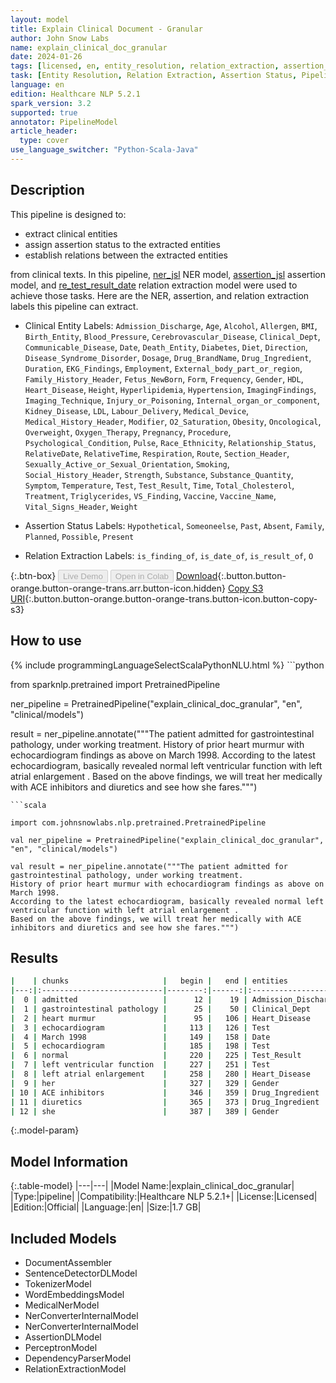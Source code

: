 ```yaml
---
layout: model
title: Explain Clinical Document - Granular
author: John Snow Labs
name: explain_clinical_doc_granular
date: 2024-01-26
tags: [licensed, en, entity_resolution, relation_extraction, assertion_status, clinical, pipeline, granular]
task: [Entity Resolution, Relation Extraction, Assertion Status, Pipeline Healthcare]
language: en
edition: Healthcare NLP 5.2.1
spark_version: 3.2
supported: true
annotator: PipelineModel
article_header:
  type: cover
use_language_switcher: "Python-Scala-Java"
---
```


## Description

This pipeline is designed to:

- extract clinical entities
- assign assertion status to the extracted entities
- establish relations between the extracted entities

from clinical texts. In this pipeline, [ner_jsl]() NER model, [assertion_jsl]() assertion model, and [re_test_result_date]() relation extraction model were used to achieve those tasks. Here are the NER, assertion, and relation extraction labels this pipeline can extract.

- Clinical Entity Labels: `Admission_Discharge`, `Age`, `Alcohol`, `Allergen`, `BMI`, `Birth_Entity`, `Blood_Pressure`, `Cerebrovascular_Disease`, `Clinical_Dept`, `Communicable_Disease`, `Date`, `Death_Entity`, `Diabetes`, `Diet`, `Direction`, `Disease_Syndrome_Disorder`, `Dosage`, `Drug_BrandName`, `Drug_Ingredient`, `Duration`, `EKG_Findings`, `Employment`, `External_body_part_or_region`, `Family_History_Header`, `Fetus_NewBorn`, `Form`, `Frequency`, `Gender`, `HDL`, `Heart_Disease`, `Height`, `Hyperlipidemia`, `Hypertension`, `ImagingFindings`, `Imaging_Technique`, `Injury_or_Poisoning`, `Internal_organ_or_component`, `Kidney_Disease`, `LDL`, `Labour_Delivery`, `Medical_Device`, `Medical_History_Header`, `Modifier`, `O2_Saturation`, `Obesity`, `Oncological`, `Overweight`, `Oxygen_Therapy`, `Pregnancy`, `Procedure`, `Psychological_Condition`, `Pulse`, `Race_Ethnicity`, `Relationship_Status`, `RelativeDate`, `RelativeTime`, `Respiration`, `Route`, `Section_Header`, `Sexually_Active_or_Sexual_Orientation`, `Smoking`, `Social_History_Header`, `Strength`, `Substance`, `Substance_Quantity`, `Symptom`, `Temperature`, `Test`, `Test_Result`, `Time`, `Total_Cholesterol`, `Treatment`, `Triglycerides`, `VS_Finding`, `Vaccine`, `Vaccine_Name`, `Vital_Signs_Header`, `Weight`

- Assertion Status Labels: `Hypothetical`, `Someoneelse`, `Past`, `Absent`, `Family`, `Planned`, `Possible`, `Present`

- Relation Extraction Labels: `is_finding_of`, `is_date_of`, `is_result_of`, `O`

{:.btn-box}
<button class="button button-orange" disabled>Live Demo</button>
<button class="button button-orange" disabled>Open in Colab</button>
[Download](https://s3.amazonaws.com/auxdata.johnsnowlabs.com/clinical/models/explain_clinical_doc_granular_en_5.2.1_3.2_1706284354756.zip){:.button.button-orange.button-orange-trans.arr.button-icon.hidden}
[Copy S3 URI](s3://auxdata.johnsnowlabs.com/clinical/models/explain_clinical_doc_granular_en_5.2.1_3.2_1706284354756.zip){:.button.button-orange.button-orange-trans.button-icon.button-copy-s3}

## How to use



<div class="tabs-box" markdown="1">
{% include programmingLanguageSelectScalaPythonNLU.html %}
```python

from sparknlp.pretrained import PretrainedPipeline

ner_pipeline = PretrainedPipeline("explain_clinical_doc_granular", "en", "clinical/models")

result = ner_pipeline.annotate("""The patient admitted for gastrointestinal pathology, under working treatment.
History of prior heart murmur with echocardiogram findings as above on March 1998.
According to the latest echocardiogram, basically revealed normal left ventricular function with left atrial enlargement .
Based on the above findings, we will treat her medically with ACE inhibitors and diuretics and see how she fares.""")

```
```scala

import com.johnsnowlabs.nlp.pretrained.PretrainedPipeline

val ner_pipeline = PretrainedPipeline("explain_clinical_doc_granular", "en", "clinical/models")

val result = ner_pipeline.annotate("""The patient admitted for gastrointestinal pathology, under working treatment.
History of prior heart murmur with echocardiogram findings as above on March 1998.
According to the latest echocardiogram, basically revealed normal left ventricular function with left atrial enlargement .
Based on the above findings, we will treat her medically with ACE inhibitors and diuretics and see how she fares.""")

```
</div>

## Results

```bash
|    | chunks                     |   begin |   end | entities            |
|---:|:---------------------------|--------:|------:|:--------------------|
|  0 | admitted                   |      12 |    19 | Admission_Discharge |
|  1 | gastrointestinal pathology |      25 |    50 | Clinical_Dept       |
|  2 | heart murmur               |      95 |   106 | Heart_Disease       |
|  3 | echocardiogram             |     113 |   126 | Test                |
|  4 | March 1998                 |     149 |   158 | Date                |
|  5 | echocardiogram             |     185 |   198 | Test                |
|  6 | normal                     |     220 |   225 | Test_Result         |
|  7 | left ventricular function  |     227 |   251 | Test                |
|  8 | left atrial enlargement    |     258 |   280 | Heart_Disease       |
|  9 | her                        |     327 |   329 | Gender              |
| 10 | ACE inhibitors             |     346 |   359 | Drug_Ingredient     |
| 11 | diuretics                  |     365 |   373 | Drug_Ingredient     |
| 12 | she                        |     387 |   389 | Gender              |
```

{:.model-param}
## Model Information

{:.table-model}
|---|---|
|Model Name:|explain_clinical_doc_granular|
|Type:|pipeline|
|Compatibility:|Healthcare NLP 5.2.1+|
|License:|Licensed|
|Edition:|Official|
|Language:|en|
|Size:|1.7 GB|

## Included Models

- DocumentAssembler
- SentenceDetectorDLModel
- TokenizerModel
- WordEmbeddingsModel
- MedicalNerModel
- NerConverterInternalModel
- NerConverterInternalModel
- AssertionDLModel
- PerceptronModel
- DependencyParserModel
- RelationExtractionModel